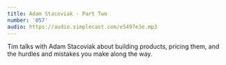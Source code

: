 ```yaml
---
title: Adam Stacoviak - Part Two
number: '057'
audio: https://audio.simplecast.com/e5497e3e.mp3
---
```

Tim talks with Adam Stacoviak about building products, pricing them, and the hurdles and mistakes you make along the way.
